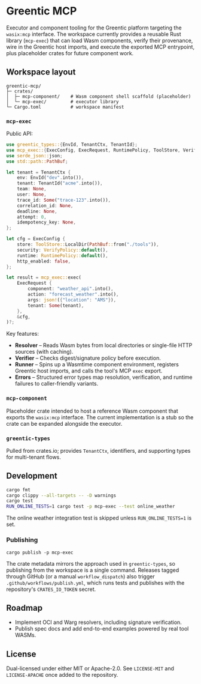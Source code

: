 # Greentic MCP

Executor and component tooling for the Greentic platform targeting the
`wasix:mcp` interface. The workspace currently provides a reusable Rust
library (`mcp-exec`) that can load Wasm components, verify their provenance,
wire in the Greentic host imports, and execute the exported MCP entrypoint,
plus placeholder crates for future component work.

## Workspace layout

```
greentic-mcp/
├─ crates/
│  ├─ mcp-component/    # Wasm component shell scaffold (placeholder)
│  └─ mcp-exec/         # executor library
└─ Cargo.toml           # workspace manifest
```

### `mcp-exec`

Public API:

```rust
use greentic_types::{EnvId, TenantCtx, TenantId};
use mcp_exec::{ExecConfig, ExecRequest, RuntimePolicy, ToolStore, VerifyPolicy};
use serde_json::json;
use std::path::PathBuf;

let tenant = TenantCtx {
    env: EnvId("dev".into()),
    tenant: TenantId("acme".into()),
    team: None,
    user: None,
    trace_id: Some("trace-123".into()),
    correlation_id: None,
    deadline: None,
    attempt: 0,
    idempotency_key: None,
};

let cfg = ExecConfig {
    store: ToolStore::LocalDir(PathBuf::from("./tools")),
    security: VerifyPolicy::default(),
    runtime: RuntimePolicy::default(),
    http_enabled: false,
};

let result = mcp_exec::exec(
    ExecRequest {
        component: "weather_api".into(),
        action: "forecast_weather".into(),
        args: json!({"location": "AMS"}),
        tenant: Some(tenant),
    },
    &cfg,
)?;
```

Key features:

- **Resolver** – Reads Wasm bytes from local directories or single-file HTTP sources (with caching).
- **Verifier** – Checks digest/signature policy before execution.
- **Runner** – Spins up a Wasmtime component environment, registers Greentic host imports, and calls the tool's MCP `exec` export.
- **Errors** – Structured error types map resolution, verification, and runtime failures to caller-friendly variants.

### `mcp-component`

Placeholder crate intended to host a reference Wasm component that exports the
`wasix:mcp` interface. The current implementation is a stub so the crate can be
expanded alongside the executor.

### `greentic-types`

Pulled from crates.io; provides `TenantCtx`, identifiers, and supporting types for multi-tenant flows.

## Development

```bash
cargo fmt
cargo clippy --all-targets -- -D warnings
cargo test
RUN_ONLINE_TESTS=1 cargo test -p mcp-exec --test online_weather
```

The online weather integration test is skipped unless `RUN_ONLINE_TESTS=1` is set.

### Publishing

```
cargo publish -p mcp-exec
```

The crate metadata mirrors the approach used in `greentic-types`, so publishing from the workspace is a single command. Releases tagged through GitHub (or a manual `workflow_dispatch`) also trigger `.github/workflows/publish.yml`, which runs tests and publishes with the repository's `CRATES_IO_TOKEN` secret.

## Roadmap

- Implement OCI and Warg resolvers, including signature verification.
- Publish spec docs and add end-to-end examples powered by real tool WASMs.

## License

Dual-licensed under either MIT or Apache-2.0. See `LICENSE-MIT` and
`LICENSE-APACHE` once added to the repository.
